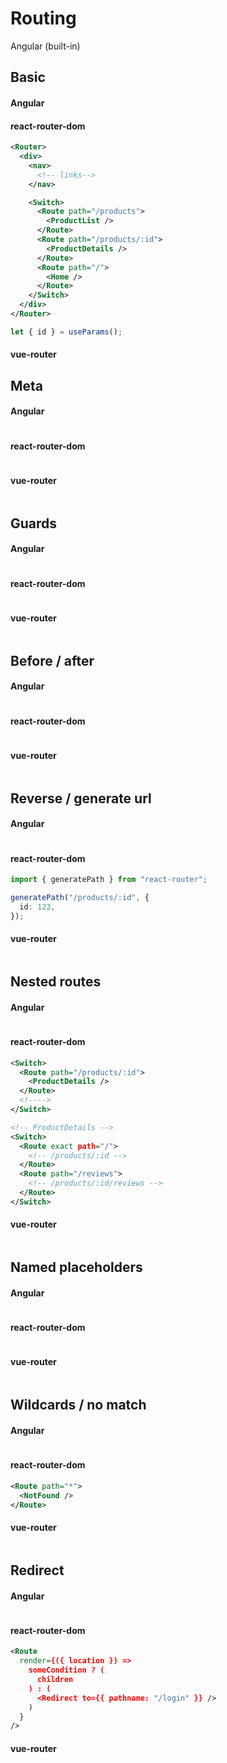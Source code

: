 # Routing

Angular (built-in)


## Basic
#### Angular

#### react-router-dom
``` xml
<Router>
  <div>
    <nav>
      <!-- links-->
    </nav>

    <Switch>
      <Route path="/products">
        <ProductList />
      </Route>
      <Route path="/products/:id">
        <ProductDetails />
      </Route>
      <Route path="/">
        <Home />
      </Route>
    </Switch>
  </div>
</Router>
```
``` ts
let { id } = useParams();
```

#### vue-router


## Meta
#### Angular
``` ts
```
#### react-router-dom
``` xml
```
#### vue-router
``` ts
```

## Guards
#### Angular
``` ts
```
#### react-router-dom
``` xml
```
#### vue-router
``` ts
```

## Before / after
#### Angular
``` ts
```
#### react-router-dom
``` xml
```
#### vue-router
``` ts
```

## Reverse / generate url
#### Angular
``` ts
```
#### react-router-dom
``` ts
import { generatePath } from "react-router";

generatePath("/products/:id", {
  id: 123,
});
```
#### vue-router
``` ts
```

## Nested routes
#### Angular
``` ts
```

#### react-router-dom
``` xml
<Switch> 
  <Route path="/products/:id">
    <ProductDetails />
  </Route>
  <!---->
</Switch>
```
``` xml
<!-- ProductDetails -->
<Switch>
  <Route exact path="/">
    <!-- /products/:id -->
  </Route>
  <Route path="/reviews">
    <!-- /products/:id/reviews -->
  </Route>
</Switch>
```

#### vue-router
``` ts
```

## Named placeholders
#### Angular
``` ts
```
#### react-router-dom
``` xml
```
#### vue-router
``` ts
```

## Wildcards / no match
#### Angular
``` ts
```
#### react-router-dom
``` xml
<Route path="*">
  <NotFound />
</Route>
```
#### vue-router
``` ts
```

## Redirect
#### Angular
``` ts
```
#### react-router-dom
``` xml
<Route
  render={({ location }) =>
    someCondition ? (
      children
    ) : (
      <Redirect to={{ pathname: "/login" }} />
    )
  }
/>
```
#### vue-router
``` ts
```